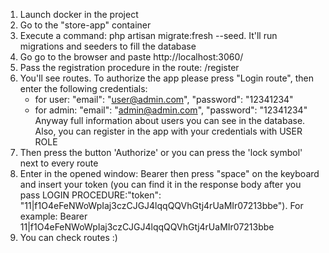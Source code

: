 1. Launch docker in the project
2. Go to the "store-app" container
3. Execute a command: php artisan migrate:fresh --seed. It'll run migrations and seeders to fill the database
4. Go go to the browser and paste http://localhost:3060/
5. Pass the registration procedure in the route: /register
6. You'll see routes. To authorize the app please press "Login route", then enter the following credentials:
   - for user:
     "email": "user@admin.com",
     "password": "12341234"
   - for admin:
     "email": "admin@admin.com",
      "password": "12341234"
Anyway full information about users you can see in the database. Also, you can register in the app with your credentials with USER ROLE
7. Then press the button 'Authorize' or you can press the 'lock symbol' next to every route
8. Enter in the opened window: Bearer then press "space" on the keyboard and insert your token
   (you can find it in the response body after you pass LOGIN PROCEDURE:"token": "11|f1O4eFeNWoWpIaj3czCJGJ4lqqQQVhGtj4rUaMIr07213bbe").
   For example: Bearer 11|f1O4eFeNWoWpIaj3czCJGJ4lqqQQVhGtj4rUaMIr07213bbe
9. You can check routes :)
